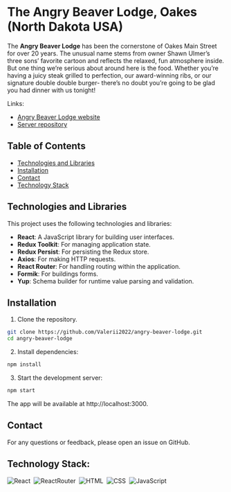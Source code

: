 # The Angry Beaver Lodge, Oakes (North Dakota USA)

The **Angry Beaver Lodge** has been the cornerstone of Oakes Main Street for
over 20 years. The unusual name stems from owner Shawn Ulmer’s three sons’
favorite cartoon and reflects the relaxed, fun atmosphere inside. But one thing
we’re serious about around here is the food. Whether you’re having a juicy steak
grilled to perfection, our award-winning ribs, or our signature double double
burger- there’s no doubt you’re going to be glad you had dinner with us tonight!

Links: 
- [Angry Beaver Lodge website](https://angry-beaver-lodge.vercel.app/)
- [Server repository](https://github.com/Valerii2022/angry-beaver-oakes-BE)

## Table of Contents

- [Technologies and Libraries](#technologies-and-libraries)
- [Installation](#installation)
- [Contact](#contact)
- [Technology Stack](#technology-stack)

## Technologies and Libraries

This project uses the following technologies and libraries:

- **React**: A JavaScript library for building user interfaces.
- **Redux Toolkit**: For managing application state.
- **Redux Persist**: For persisting the Redux store.
- **Axios**: For making HTTP requests.
- **React Router**: For handling routing within the application.
- **Formik**: For buildings forms.
- **Yup**: Schema builder for runtime value parsing and validation.

## Installation

1. Clone the repository.

```sh
git clone https://github.com/Valerii2022/angry-beaver-lodge.git
cd angry-beaver-lodge
```

2. Install dependencies:

```sh
npm install
```

3. Start the development server:

```sh
npm start
```

The app will be available at http://localhost:3000.

## Contact

For any questions or feedback, please open an issue on GitHub.

## Technology Stack:

![React](https://img.shields.io/badge/-React-05122A?style=flat&logo=react)&nbsp;
![ReactRouter](https://img.shields.io/badge/-ReactRouter-05122A?style=flat&logo=ReactRouter)&nbsp;
![HTML](https://img.shields.io/badge/-HTML-05122A?style=flat&logo=HTML5)&nbsp;
![CSS](https://img.shields.io/badge/-CSS-05122A?style=flat&logo=CSS3&logoColor=1572B6)&nbsp;
![JavaScript](https://img.shields.io/badge/-JavaScript-05122A?style=flat&logo=javascript)&nbsp;
